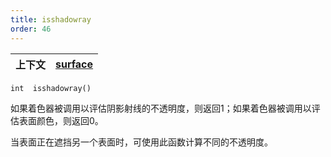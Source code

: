 ```yaml
---
title: isshadowray
order: 46
---
```

| 上下文 | [surface](../contexts/surface.html) |
| --- | --- |

`int  isshadowray()`

如果着色器被调用以评估阴影射线的不透明度，则返回1；如果着色器被调用以评估表面颜色，则返回0。

当表面正在遮挡另一个表面时，可使用此函数计算不同的不透明度。